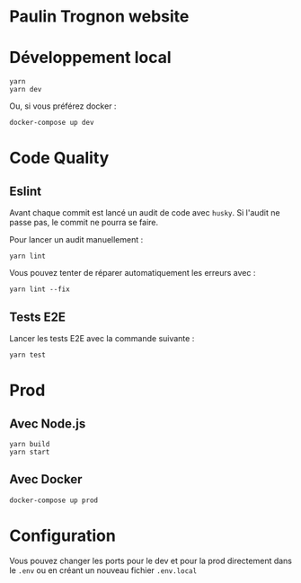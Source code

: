 # Paulin Trognon website

# Développement local

  ```shell
 yarn
 yarn dev
  ```

Ou, si vous préférez docker&nbsp;:

```shell
docker-compose up dev
```

# Code Quality

## Eslint

Avant chaque commit est lancé un audit de code avec `husky`. Si l'audit ne passe pas, le commit ne pourra se faire.  

Pour lancer un audit manuellement :

```shell
yarn lint
```

Vous pouvez tenter de réparer automatiquement les erreurs avec :

```shell
yarn lint --fix
```

## Tests E2E

Lancer les tests E2E avec la commande suivante :

```
yarn test
```

# Prod

## Avec Node.js

```
yarn build
yarn start
```

## Avec Docker

```
docker-compose up prod
```

# Configuration

Vous pouvez changer les ports pour le dev et pour la prod directement dans le `.env` ou en créant un nouveau fichier `.env.local`
